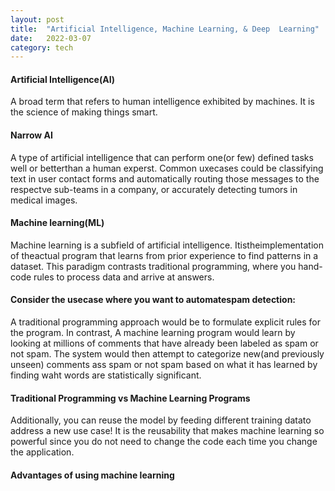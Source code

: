 ```yaml
---
layout: post
title:  "Artificial Intelligence, Machine Learning, & Deep  Learning"
date:   2022-03-07 
category: tech
---
```


#### Artificial Intelligence(AI)
A broad term that refers to human intelligence exhibited by machines. It is the science of making things smart.

#### Narrow AI
A type of artificial intelligence that can perform one(or few) defined tasks well or betterthan a human experst. Common uxecases could be classifying text in user contact forms and automatically routing those messages to the respectve sub-teams in a company, or accurately detecting tumors in medical images.


#### Machine learning(ML)
Machine learning is a subfield of artificial intelligence. Itistheimplementation of theactual program that learns from prior experience to find patterns in a dataset. This paradigm contrasts traditional programming, where you hand-code rules to process data and arrive at answers.

#### Consider the usecase where you want to automatespam detection:
 A traditional programming approach would be to formulate explicit rules for the program. In contrast, A machine learning program would learn by looking at millions of comments that have already been labeled as spam or not spam. The system would then attempt to categorize new(and previously unseen) comments ass spam or not spam based on what it has learned by finding waht words are statistically significant.



#### Traditional Programming vs Machine Learning Programs
Additionally, you can reuse the model by feeding different training datato address a new use case! It is the reusability that makes machine learning so powerful since you do not need to change the code each time you change the application.



#### Advantages of using machine learning

